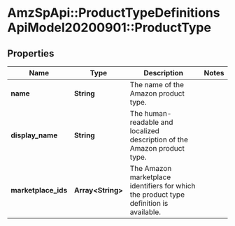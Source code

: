 # AmzSpApi::ProductTypeDefinitionsApiModel20200901::ProductType

## Properties
Name | Type | Description | Notes
------------ | ------------- | ------------- | -------------
**name** | **String** | The name of the Amazon product type. | 
**display_name** | **String** | The human-readable and localized description of the Amazon product type. | 
**marketplace_ids** | **Array&lt;String&gt;** | The Amazon marketplace identifiers for which the product type definition is available. | 

